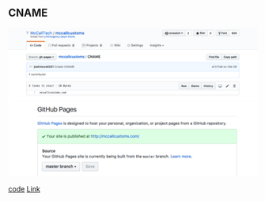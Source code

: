 ## CNAME

 ![CNAME](../../images/CNAME.png)
 ![mccallcustoms](../../images/mccallcustoms.png)

[code](https://github.com/McCallTech/mccallcustoms/blob/gh-pages/CNAME)
[Link](http://mccallcustoms.com/)
